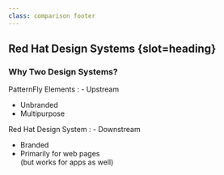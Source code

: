 ```yaml
---
class: comparison footer
---
```


## Red Hat Design Systems {slot=heading}

### Why Two Design Systems?

PatternFly Elements
: - Upstream
  - Unbranded
  - Multipurpose

Red Hat Design System
: - Downstream
  - Branded
  - Primarily for web pages  
    (but works for apps as well)

<p slot="notes">
</p>
